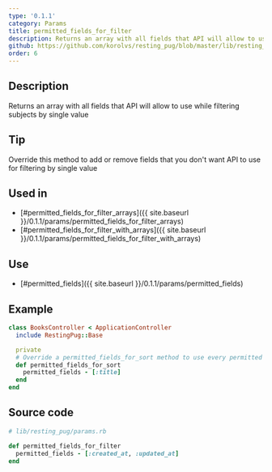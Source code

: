 ```yaml
---
type: '0.1.1'
category: Params
title: permitted_fields_for_filter
description: Returns an array with all fields that API will allow to use while filtering subjects by single value
github: https://github.com/korolvs/resting_pug/blob/master/lib/resting_pug/params.rb#L126
order: 6
---
```


## Description
Returns an array with all fields that API will allow to use while filtering subjects by single value

## Tip
Override this method to add or remove fields that you don't want API to use for filtering by single value

## Used in
- [#permitted_fields_for_filter_arrays]({{ site.baseurl }}/0.1.1/params/permitted_fields_for_filter_arrays)
- [#permitted_fields_for_filter_with_arrays]({{ site.baseurl }}/0.1.1/params/permitted_fields_for_filter_with_arrays)

## Use
- [#permitted_fields]({{ site.baseurl }}/0.1.1/params/permitted_fields)

## Example
```ruby
class BooksController < ApplicationController
  include RestingPug::Base

  private
  # Override a permitted_fields_for_sort method to use every permitted attribute except :title
  def permitted_fields_for_sort
    permitted_fields - [:title]
  end
end
```

## Source code
```ruby
# lib/resting_pug/params.rb

def permitted_fields_for_filter
  permitted_fields - [:created_at, :updated_at]
end
```



